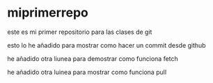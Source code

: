# miprimerrepo
este es mi primer repositorio para las clases de git

esto lo he añadido para mostrar como hacer un commit desde github


he añadido otra liunea para demostrar como funciona fetch

he añadido otra luinea para mostrar como funciona pull
